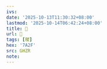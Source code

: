 ```yaml
---
ivs:
date: '2025-10-13T11:30:32+08:00'
lastmod: '2025-10-14T06:42:24+08:00'
title: 󰦎
url: 󰦎
tags: [稯]
hex: '7A2F'
src: GHZR
note:
---
```

